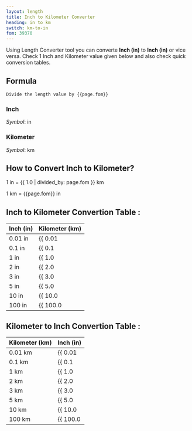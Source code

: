 ```yaml
---
layout: length
title: Inch to Kilometer Converter
heading: in to km
switch: km-to-in
fom: 39370
---
```


Using Length Converter tool you can converte **Inch (in)** to **Inch (in)** or vice versa. Check 1 Inch and Kilometer value given below and also check quick conversion tables.

## Formula
`Divide the length value by {{page.fom}}`

### Inch
*Symbol*: in

### Kilometer
*Symbol*: km

## How to Convert Inch to Kilometer?
1 in = {{ 1.0 | divided_by: page.fom }} km

1 km = {{page.fom}} in

## Inch to Kilometer Convertion Table :

| Inch (in) | Kilometer (km) |
| ---- | ---- |
| 0.01 in | {{ 0.01 | divided_by: page.fom | round: 12 }} km |
| 0.1 in | {{ 0.1 | divided_by: page.fom | round: 12 }} km |
| 1 in | {{ 1.0 | divided_by: page.fom | round: 12 }} km |
| 2 in | {{ 2.0 | divided_by: page.fom | round: 12 }} km |
| 3 in | {{ 3.0 | divided_by: page.fom | round: 12 }} km |
| 5 in | {{ 5.0 | divided_by: page.fom | round: 12 }} km |
| 10 in | {{ 10.0 | divided_by: page.fom | round: 12 }} km |
| 100 in | {{ 100.0 | divided_by: page.fom | round: 12 }} km |

## Kilometer to Inch Convertion Table :

| Kilometer (km) | Inch (in) |
| ---- | ---- |
| 0.01 km | {{ 0.01 | times: page.fom | round: 12 }} in |
| 0.1 km | {{ 0.1 | times: page.fom | round: 12 }} in |
| 1 km | {{ 1.0 | times: page.fom | round: 12 }} in |
| 2 km | {{ 2.0 | times: page.fom | round: 12 }} in |
| 3 km | {{ 3.0 | times: page.fom | round: 12 }} in |
| 5 km | {{ 5.0 | times: page.fom | round: 12 }} in |
| 10 km | {{ 10.0 | times: page.fom | round: 12 }} in |
| 100 km | {{ 100.0 | times: page.fom | round: 12 }} in |

<script>
selectInput[4].selected = true
selectOutput[8].selected = true
</script>
